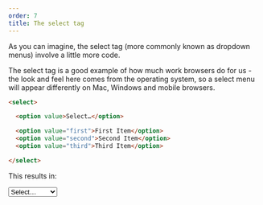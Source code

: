 ```yaml
---
order: 7
title: The select tag
---
```



<div class="panels">
<div>

As you can imagine, the select tag (more commonly known as dropdown menus) involve a little more code.

The select tag is a good example of how much work browsers do for us - the look and feel here comes from the operating system, so a select menu will appear differently on Mac, Windows and mobile browsers.

</div>
<div>

~~~html
<select>

  <option value>Select…</option>

  <option value="first">First Item</option>
  <option value="second">Second Item</option>
  <option value="third">Third Item</option>

</select>
~~~

This results in:

<select>
  <option value>Select…</option>
  <option value="first">First Item</option>
  <option value="second">Second Item</option>
  <option value="third">Third Item</option>
</select>

</div>
</div>